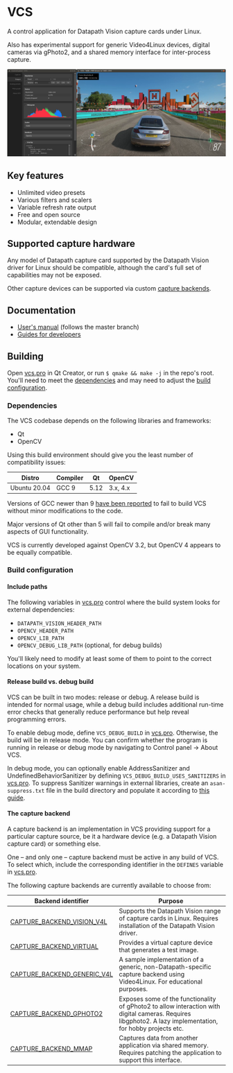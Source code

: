 # VCS

A control application for Datapath Vision capture cards under Linux.

Also has experimental support for generic Video4Linux devices, digital cameras via gPhoto2, and a shared memory interface for inter-process capture.

![VCS 3.0](./screenshot.png)

## Key features

- Unlimited video presets
- Various filters and scalers
- Variable refresh rate output
- Free and open source
- Modular, extendable design

## Supported capture hardware

Any model of Datapath capture card supported by the Datapath Vision driver for Linux should be compatible, although the card's full set of capabilities may not be exposed.

Other capture devices can be supported via custom [capture backends](#the-capture-backend).

## Documentation

- [User's manual](./docs/user/README.md) (follows the master branch)
- [Guides for developers](./docs/developer/)

## Building

Open [vcs.pro](vcs.pro) in Qt Creator, or run `$ qmake && make -j` in the repo's root. You'll need to meet the [dependencies](#dependencies) and may need to adjust the [build configuration](#build-configuration).

### Dependencies

The VCS codebase depends on the following libraries and frameworks:

- Qt
- OpenCV

Using this build environment should give you the least number of compatibility issues:

| Distro       | Compiler | Qt   | OpenCV     |
| ------------ | -------- | ---- | ---------- |
| Ubuntu 20.04 | GCC 9    | 5.12 | 3.x, 4.x   |

Versions of GCC newer than 9 [have been reported](https://github.com/leikareipa/vcs/issues/34) to fail to build VCS without minor modifications to the code.

Major versions of Qt other than 5 will fail to compile and/or break many aspects of GUI functionality.

VCS is currently developed against OpenCV 3.2, but OpenCV 4 appears to be equally compatible.

### Build configuration

#### Include paths

The following variables in [vcs.pro](vcs.pro) control where the build system looks for external dependencies:

- `DATAPATH_VISION_HEADER_PATH`
- `OPENCV_HEADER_PATH`
- `OPENCV_LIB_PATH`
- `OPENCV_DEBUG_LIB_PATH` (optional, for debug builds)

You'll likely need to modify at least some of them to point to the correct locations on your system.

#### Release build vs. debug build

VCS can be built in two modes: release or debug. A release build is intended for normal usage, while a debug build includes additional run-time error checks that generally reduce performance but help reveal programming errors.

To enable debug mode, define `VCS_DEBUG_BUILD` in [vcs.pro](vcs.pro). Otherwise, the build will be in release mode. You can confirm whether the program is running in release or debug mode by navigating to Control panel &rarr; About VCS.

In debug mode, you can optionally enable AddressSanitizer and UndefinedBehaviorSanitizer by defining `VCS_DEBUG_BUILD_USES_SANITIZERS` in [vcs.pro](vcs.pro). To suppress Sanitizer warnings in external libraries, create an `asan-suppress.txt` file in the build directory and populate it according to [this guide](https://github.com/google/sanitizers/wiki/AddressSanitizerLeakSanitizer#suppressions).

#### The capture backend

A capture backend is an implementation in VCS providing support for a particular capture source, be it a hardware device (e.g. a Datapath Vision capture card) or something else.

One &ndash; and only one &ndash; capture backend must be active in any build of VCS. To select which, include the corresponding identifier in the `DEFINES` variable in [vcs.pro](vcs.pro).

The following capture backends are currently available to choose from:

| Backend identifier          | Purpose                                                                                                                                                     |
| --------------------------- | ----------------------------------------------------------------------------------------------------------------------------------------------------------- |
| [CAPTURE_BACKEND_VISION_V4L](./src/capture/vision_v4l/)  | Supports the Datapath Vision range of capture cards in Linux. Requires installation of the Datapath Vision driver.                                          |
| [CAPTURE_BACKEND_VIRTUAL](./src/capture/virtual/)     | Provides a virtual capture device that generates a test image.                                                                                              |
| [CAPTURE_BACKEND_GENERIC_V4L](./src/capture/generic_v4l/) | A sample implementation of a generic, non-Datapath-specific capture backend using Video4Linux. For educational purposes.                                    |
| [CAPTURE_BACKEND_GPHOTO2](./src/capture/gphoto2/)     | Exposes some of the functionality of gPhoto2 to allow interaction with digital cameras. Requires libgphoto2. A lazy implementation, for hobby projects etc. |
| [CAPTURE_BACKEND_MMAP](./src/capture/mmap/)        | Captures data from another application via shared memory. Requires patching the application to support this interface.                                      |

